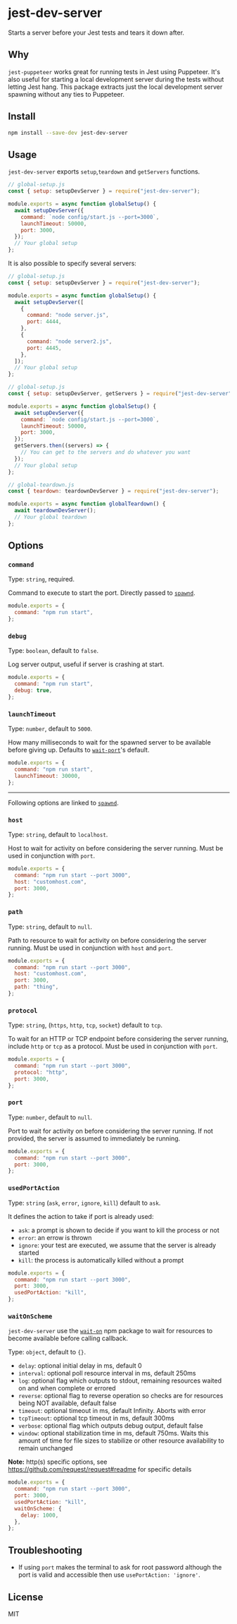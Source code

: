 # jest-dev-server

Starts a server before your Jest tests and tears it down after.

## Why

`jest-puppeteer` works great for running tests in Jest using Puppeteer.
It's also useful for starting a local development server during the tests without letting Jest hang.
This package extracts just the local development server spawning without any ties to Puppeteer.

## Install

```bash
npm install --save-dev jest-dev-server
```

## Usage

`jest-dev-server` exports `setup`,`teardown` and `getServers` functions.

```js
// global-setup.js
const { setup: setupDevServer } = require("jest-dev-server");

module.exports = async function globalSetup() {
  await setupDevServer({
    command: `node config/start.js --port=3000`,
    launchTimeout: 50000,
    port: 3000,
  });
  // Your global setup
};
```

It is also possible to specify several servers:

```js
// global-setup.js
const { setup: setupDevServer } = require("jest-dev-server");

module.exports = async function globalSetup() {
  await setupDevServer([
    {
      command: "node server.js",
      port: 4444,
    },
    {
      command: "node server2.js",
      port: 4445,
    },
  ]);
  // Your global setup
};
```

```js
// global-setup.js
const { setup: setupDevServer, getServers } = require("jest-dev-server");

module.exports = async function globalSetup() {
  await setupDevServer({
    command: `node config/start.js --port=3000`,
    launchTimeout: 50000,
    port: 3000,
  });
  getServers.then((servers) => {
    // You can get to the servers and do whatever you want
  });
  // Your global setup
};
```

```js
// global-teardown.js
const { teardown: teardownDevServer } = require("jest-dev-server");

module.exports = async function globalTeardown() {
  await teardownDevServer();
  // Your global teardown
};
```

## Options

### `command`

Type: `string`, required.

Command to execute to start the port.
Directly passed to [`spawnd`](https://www.npmjs.com/package/spawnd).

```js
module.exports = {
  command: "npm run start",
};
```

### `debug`

Type: `boolean`, default to `false`.

Log server output, useful if server is crashing at start.

```js
module.exports = {
  command: "npm run start",
  debug: true,
};
```

### `launchTimeout`

Type: `number`, default to `5000`.

How many milliseconds to wait for the spawned server to be available before giving up.
Defaults to [`wait-port`](https://www.npmjs.com/package/wait-port)'s default.

```js
module.exports = {
  command: "npm run start",
  launchTimeout: 30000,
};
```

---

Following options are linked to [`spawnd`](https://www.npmjs.com/package/spawnd).

### `host`

Type: `string`, default to `localhost`.

Host to wait for activity on before considering the server running.
Must be used in conjunction with `port`.

```js
module.exports = {
  command: "npm run start --port 3000",
  host: "customhost.com",
  port: 3000,
};
```

### `path`

Type: `string`, default to `null`.

Path to resource to wait for activity on before considering the server running.
Must be used in conjunction with `host` and `port`.

```js
module.exports = {
  command: "npm run start --port 3000",
  host: "customhost.com",
  port: 3000,
  path: "thing",
};
```

### `protocol`

Type: `string`, (`https`, `http`, `tcp`, `socket`) default to `tcp`.

To wait for an HTTP or TCP endpoint before considering the server running, include `http` or `tcp` as a protocol.
Must be used in conjunction with `port`.

```js
module.exports = {
  command: "npm run start --port 3000",
  protocol: "http",
  port: 3000,
};
```

### `port`

Type: `number`, default to `null`.

Port to wait for activity on before considering the server running.
If not provided, the server is assumed to immediately be running.

```js
module.exports = {
  command: "npm run start --port 3000",
  port: 3000,
};
```

### `usedPortAction`

Type: `string` (`ask`, `error`, `ignore`, `kill`) default to `ask`.

It defines the action to take if port is already used:

- `ask`: a prompt is shown to decide if you want to kill the process or not
- `error`: an errow is thrown
- `ignore`: your test are executed, we assume that the server is already started
- `kill`: the process is automatically killed without a prompt

```js
module.exports = {
  command: "npm run start --port 3000",
  port: 3000,
  usedPortAction: "kill",
};
```

### `waitOnScheme`

`jest-dev-server` use the [`wait-on`](https://www.npmjs.com/package/wait-on) npm package to wait for resources to become available before calling callback.

Type: `object`, default to `{}`.

- `delay`: optional initial delay in ms, default 0
- `interval`: optional poll resource interval in ms, default 250ms
- `log`: optional flag which outputs to stdout, remaining resources waited on and when complete or errored
- `reverse`: optional flag to reverse operation so checks are for resources being NOT available, default false
- `timeout`: optional timeout in ms, default Infinity. Aborts with error
- `tcpTimeout`: optional tcp timeout in ms, default 300ms
- `verbose`: optional flag which outputs debug output, default false
- `window`: optional stabilization time in ms, default 750ms. Waits this amount of time for file sizes to stabilize or other resource availability to remain unchanged

**Note:** http(s) specific options, see https://github.com/request/request#readme for specific details

```js
module.exports = {
  command: "npm run start --port 3000",
  port: 3000,
  usedPortAction: "kill",
  waitOnScheme: {
    delay: 1000,
  },
};
```

## Troubleshooting

- If using `port` makes the terminal to ask for root password although the port is valid and accessible then use `usePortAction: 'ignore'`.

## License

MIT

[build-badge]: https://img.shields.io/travis/smooth-code/jest-puppeteer.svg?style=flat-square
[build]: https://travis-ci.org/smooth-code/jest-puppeteer
[version-badge]: https://img.shields.io/npm/v/jest-dev-server.svg?style=flat-square
[package]: https://www.npmjs.com/package/jest-dev-server
[license-badge]: https://img.shields.io/npm/l/jest-dev-server.svg?style=flat-square
[license]: https://github.com/smooth-code/jest-puppeteer/blob/master/LICENSE
